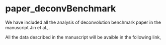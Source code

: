 # paper_deconvBenchmark

We have included all the analysis of deconvolution benchmark paper in the manuscript Jin et al.,.

All the data described in the manuscript will be avaible in the following link, 
